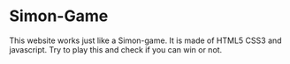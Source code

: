 # Simon-Game
This website works just like a Simon-game.
It is made of HTML5 CSS3 and javascript. Try to play this and check if you can win or not.
